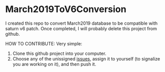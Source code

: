 # March2019ToV6Conversion
I created this repo to convert March2019 database to be compatible with saturn v6 patch. Once completed, I will probably delete this project from github.

HOW TO CONTRIBUTE:
Very simple: 
1) Clone this github project into your computer.
2) Choose any of the unissigned [issues](https://github.com/MScientistCM/March2019ToV6Conversion/issues), assign it to yourself (to signalize you are working on it), and then push it.
